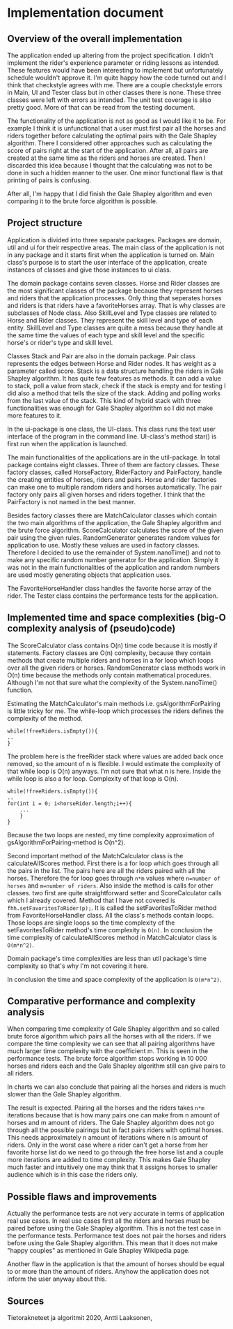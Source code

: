 # Implementation document

## Overview of the overall implementation

The application ended up altering from the project specification. I didn't implement the rider's experience parameter or riding lessons as intended. These features would have been interesting to implement but unfortunately schedule wouldn't approve it. I'm quite happy how the code turned out and I think that checkstyle agrees with me. There are a couple checkstyle errors in Main, UI and Tester class but in other classes there is none. These three classes were left with errors as intended. The unit test coverage is also pretty good. More of that can be read from the testing document.

The functionality of the application is not as good as I would like it to be. For example I think it is unfunctional that a user must first pair all the horses and riders together before calculating the optimal pairs with the Gale Shapley algorithm. There I considered other approaches such as calculating the score of pairs right at the start of the application. After all, all pairs are created at the same time as the riders and horses are created. Then I discarded this idea because I thought that the calculating was not to be done in such a hidden manner to the user. One minor functional flaw is that printing of pairs is  confusing.

After all, I'm happy that I did finish the Gale Shapley algorithm and even comparing it to the brute force algorithm is possible.

## Project structure

Application is divided into three separate packages. Packages are domain, util and ui for their respective areas. The main class of the application is not in any package and it starts first when the application is turned on. Main class's purpose is to start the user interface of the application, create instances of classes and give those instances to ui class.

The domain package contains seven classes. Horse and Rider classes are the most significant classes of the package because they represent horses and riders that the application processes. Only thing that seperates horses and riders is that riders have a favoriteHorses array. That is why classes are subclasses of Node class. Also SkillLevel and Type classes are related to Horse and Rider classes. They represent the skill level and type of each entity. SkillLevel and Type classes are quite a mess because they handle at the same time the values of each type and skill level and the specific horse's or rider's type and skill level.

Classes Stack and Pair are also in the domain package. Pair class represents the edges between Horse and Rider nodes. It has weight as a parameter called score. Stack is a data structure handling the riders in Gale Shapley algorithm. It has quite few features as methods. It can add a value to stack, poll a value from stack, check if the stack is empty and for testing I did also a method that tells the size of the stack. Adding and polling works from the last value of the stack. This kind of hybrid stack with three functionalities was enough for Gale Shapley algorithm so I did not make more features to it.

In the ui-package is one class, the UI-class. This class runs the text user interface of the program in the command line. UI-class's method star() is first run when the application is launched.

The main functionalities of the applications are in the util-package. In total package contains eight classes. Three of them are factory classes. These factory classes, called HorseFactory, RiderFactory and PairFactory, handle the creating entities of horses, riders and pairs. Horse and rider factories can make one to multiple random riders and horses automatically. The pair factory only pairs all given horses and riders together. I think that the PairFactory is not named in the best manner.

Besides factory classes there are MatchCalculator classes which contain the two main algorithms of the application, the Gale Shapley algorithm and the brute force algorithm. ScoreCalculator calculates the score of the given pair using the given rules. RandomGenerator generates random values for application to use. Mostly these values are used in factory classes. Therefore I decided to use the remainder of System.nanoTime() and not to make any specific random number generator for the application. Simply it was not in the main functionalities of the application and random numbers are used mostly generating objects that application uses.

The FavoriteHorseHandler class handles the favorite horse array of the rider. The Tester class contains the performance tests for the application.

## Implemented time and space complexities (big-O complexity analysis of (pseudo)code)
The ScoreCalculator class contains O(n) time code because it is mostly if statements. Factory classes are O(n) complexity, because they contain methods that create multiple riders and horses in a for loop which loops over all the given riders or horses. RandomGenerator class methods work in O(n) time because the methods only contain mathematical procedures. Although I'm not that sure what the complexity of the System.nanoTime() function.

Estimating the MatchCalculator's main methods i.e. gsAlgorithmForPairing is little tricky for me. The while-loop which processes the riders defines the complexity of the method.

```
while(!freeRiders.isEmpty()){
..
}
```
The problem here is the freeRider stack where values are added back once removed, so the amount of n is flexible. I would estimate the complexity of that while loop is O(n) anyways. I'm not sure that what n is here. Inside the while loop is also a for loop. Complexity of that loop is O(n).
```
while(!freeRiders.isEmpty()){
..
for(int i = 0; i<horseRider.length;i++){
    ...
    }
}
```
Because the two loops are nested, my time complexity approximation of gsAlgorithmForPairing-method is O(n^2).

Second important method of the MatchCalculator class is the calculateAllScores method. First there is a for loop which goes through all the pairs in the list. The pairs here are all the riders paired with all the horses. Therefore the for loop goes through `n*m` values where `n=number of horses` and `m=number of riders`. Also inside the method is calls for other classes. two first are quite straightforward setter and ScoreCalculator calls which I already covered. Method that I have not covered is
`fhh.setFavoritesToRider(p);`.
It is called the setFavoritesToRider method from FavoriteHorseHandler class. All the class's methods contain loops. Those loops are single loops so the time complexity of the setFavoritesToRider method's time complexity is `O(n)`. In conclusion the time complexity of calculateAllScores method in MatchCalculator class is `O(m*n^2)`.

Domain package's time complexities are less than util package's time complexity so that's why I'm not covering it here.

In conclusion the time and space complexity of the application is `O(m*n^2)`.

## Comparative performance and complexity analysis
When comparing time complexity of Gale Shapley algorithm and so called brute force algorithm which pairs all the horses with all the riders. If we compare the time complexity we can see that all pairing algorithms have much larger time complexity with the coefficient m. This is seen in the performance tests. The brute force algorithm stops working in 10 000 horses and riders each and the Gale Shapley algorithm still can give pairs to all riders.

In charts we can also conclude that pairing all the horses and riders is much slower than the Gale Shapley algorithm.

The result is expected. Pairing all the horses and the riders takes `n*m` iterations because that is how many pairs one can make from n amount of horses and m amount of riders. The Gale Shapley algorithm does not go through all the possible pairings but in fact pairs riders with optimal horses. This needs approximately n amount of iterations where n is amount of riders. Only in the worst case where a rider can't get a horse from her favorite horse list do we need to go through the free horse list and a couple more iterations are added to time complexity. This makes Gale Shapley much faster and intuitively one may think that it assigns horses to smaller audience which is in this case the riders only.

## Possible flaws and improvements
Actually the performance tests are not very accurate in terms of application real use cases. In real use cases first all the riders and horses must be paired before using the Gale Shapley algorithm. This is not the test case in the performance tests. Performance test does not pair the horses and riders before using the Gale Shapley algorithm. This mean that it does not make "happy couples" as mentioned in Gale Shapley Wikipedia page.

Another flaw in the application is that the amount of horses should be equal to or more than the amount of riders. Anyhow the application does not inform the user anyway about this.

## Sources
Tietorakneteet ja algoritmit 2020, Antti Laaksonen, 
